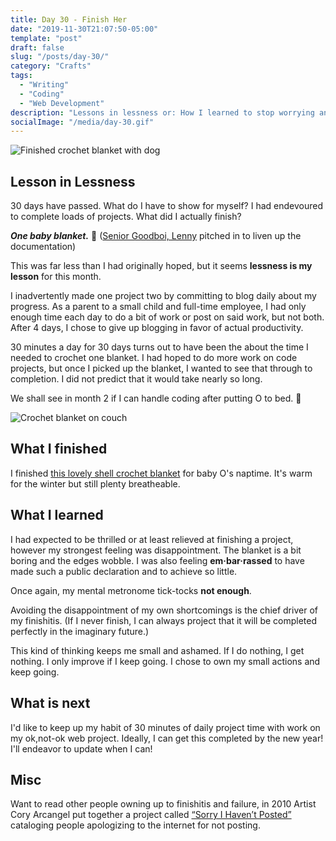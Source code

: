 ```yaml
---
title: Day 30 - Finish Her
date: "2019-11-30T21:07:50-05:00"
template: "post"
draft: false
slug: "/posts/day-30/"
category: "Crafts"
tags:
  - "Writing"
  - "Coding"
  - "Web Development"
description: "Lessons in lessness or: How I learned to stop worrying and crochet a blanket."
socialImage: "/media/day-30.gif"
---
```


![Finished crochet blanket with dog](/media/day-30.gif)

## Lesson in Lessness

30 days have passed. What do I have to show for myself? I had endevoured to complete loads of projects. What did I actually finish?

**_One baby blanket._** 🧶
([Senior Goodboi, Lenny](https://www.instagram.com/lillenlen/) pitched in to liven up the documentation)

This was far less than I had originally hoped, but it seems **lessness is my lesson** for this month.

I inadvertently made one project two by committing to blog daily about my progress. As a parent to a small child and full-time employee, I had only enough time each day to do a bit of work or post on said work, but not both. After 4 days, I chose to give up blogging in favor of actual productivity.

30 minutes a day for 30 days turns out to have been the about the time I needed to crochet one blanket. I had hoped to do more work on code projects, but once I picked up the blanket, I wanted to see that through to completion. I did not predict that it would take nearly so long.

We shall see in month 2 if I can handle coding after putting O to bed. 🤞

![Crochet blanket on couch](/media/day-30c.jpg)

## What I finished

I finished [this lovely shell crochet blanket](https://melaniekham.com/turtle-shell-crochet-blanket/) for baby O's naptime. It's warm for the winter but still plenty breatheable.

## What I learned

I had expected to be thrilled or at least relieved at finishing a project, however my strongest feeling was disappointment. The blanket is a bit boring and the edges wobble. I was also feeling **em·bar·rassed** to have made such a public declaration and to achieve so little.

Once again, my mental metronome tick-tocks **not enough**.

Avoiding the disappointment of my own shortcomings is the chief driver of my finishitis. (If I never finish, I can always project that it will be completed perfectly in the imaginary future.)

This kind of thinking keeps me small and ashamed. If I do nothing, I get nothing. I only improve if I keep going. I chose to own my small actions and keep going.

## What is next

I'd like to keep up my habit of 30 minutes of daily project time with work on my ok,not-ok web project. Ideally, I can get this completed by the new year! I'll endeavor to update when I can!

## Misc

Want to read other people owning up to finishitis and failure, in 2010 Artist Cory Arcangel put together a project called [“Sorry I Haven’t Posted”](http://www.coryarcangel.com/news/2010/08/sorry-i-havnt-posted/) cataloging people apologizing to the internet for not posting.
